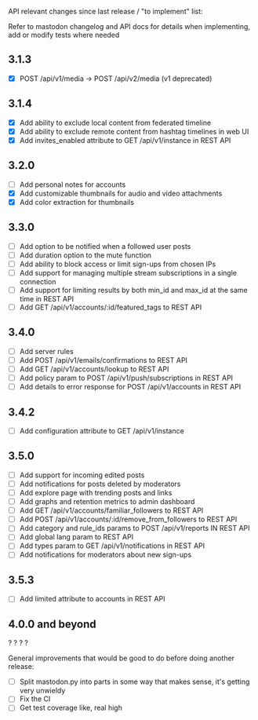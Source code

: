 API relevant changes since last release / "to implement" list:

Refer to mastodon changelog and API docs for details when implementing, add or modify tests where needed

3.1.3
-----
* [x] POST /api/v1/media → POST /api/v2/media (v1 deprecated)

3.1.4
-----
* [x] Add ability to exclude local content from federated timeline
* [x] Add ability to exclude remote content from hashtag timelines in web UI
* [x] Add invites_enabled attribute to GET /api/v1/instance in REST API

3.2.0
-----
* [ ] Add personal notes for accounts
* [x] Add customizable thumbnails for audio and video attachments
* [x] Add color extraction for thumbnails

3.3.0
-----
* [ ] Add option to be notified when a followed user posts
* [ ] Add duration option to the mute function
* [ ] Add ability to block access or limit sign-ups from chosen IPs
* [ ] Add support for managing multiple stream subscriptions in a single connection
* [ ] Add support for limiting results by both min_id and max_id at the same time in REST API
* [ ] Add GET /api/v1/accounts/:id/featured_tags to REST API

3.4.0
-----
* [ ] Add server rules
* [ ] Add POST /api/v1/emails/confirmations to REST API
* [ ] Add GET /api/v1/accounts/lookup to REST API
* [ ] Add policy param to POST /api/v1/push/subscriptions in REST API
* [ ] Add details to error response for POST /api/v1/accounts in REST API

3.4.2
-----
* [ ] Add configuration attribute to GET /api/v1/instance

3.5.0
-----
* [ ] Add support for incoming edited posts
* [ ] Add notifications for posts deleted by moderators
* [ ] Add explore page with trending posts and links
* [ ] Add graphs and retention metrics to admin dashboard
* [ ] Add GET /api/v1/accounts/familiar_followers to REST API
* [ ] Add POST /api/v1/accounts/:id/remove_from_followers to REST API
* [ ] Add category and rule_ids params to POST /api/v1/reports IN REST API
* [ ] Add global lang param to REST API
* [ ] Add types param to GET /api/v1/notifications in REST API
* [ ] Add notifications for moderators about new sign-ups

3.5.3
-----
* [ ] Add limited attribute to accounts in REST API

4.0.0 and beyond
----------------
? ? ? ?

General improvements that would be good to do before doing another release:
* [ ] Split mastodon.py into parts in some way that makes sense, it's getting very unwieldy
* [ ] Fix the CI
* [ ] Get test coverage like, real high
